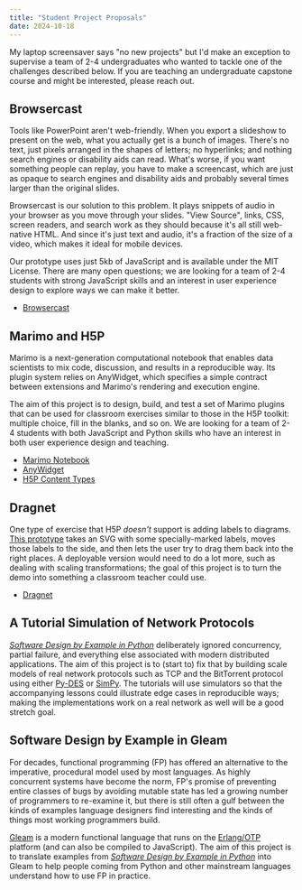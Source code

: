 ```yaml
---
title: "Student Project Proposals"
date: 2024-10-18
---
```


My laptop screensaver says "no new projects" but I'd make an exception
to supervise a team of 2-4 undergraduates who wanted to tackle one of
the challenges described below. If you are teaching an undergraduate
capstone course and might be interested, please reach out.

## Browsercast

Tools like PowerPoint aren't web-friendly.  When you export a
slideshow to present on the web, what you actually get is a bunch of
images.  There's no text, just pixels arranged in the shapes of
letters; no hyperlinks; and nothing search engines or disability aids
can read.  What's worse, if you want something people can replay, you
have to make a screencast, which are just as opaque to search engines
and disability aids and probably several times larger than the
original slides.

Browsercast is our solution to this problem.  It plays snippets of
audio in your browser as you move through your slides.  "View Source",
links, CSS, screen readers, and search work as they should because
it's all still web-native HTML.  And since it's just text and audio,
it's a fraction of the size of a video, which makes it ideal for
mobile devices.

Our prototype uses just 5kb of JavaScript and is available under the
MIT License. There are many open questions; we are looking for a team
of 2-4 students with strong JavaScript skills and an interest in user
experience design to explore ways we can make it better.

- [Browsercast][browsercast]

## Marimo and H5P

Marimo is a next-generation computational notebook that enables data
scientists to mix code, discussion, and results in a reproducible way.
Its plugin system relies on AnyWidget, which specifies a simple
contract between extensions and Marimo's rendering and execution
engine.

The aim of this project is to design, build, and test a set of Marimo
plugins that can be used for classroom exercises similar to those in
the H5P toolkit: multiple choice, fill in the blanks, and so on. We
are looking for a team of 2-4 students with both JavaScript and Python
skills who have an interest in both user experience design and
teaching.

- [Marimo Notebook][marimo]
- [AnyWidget][anywidget]
- [H5P Content Types][h5p]

## Dragnet

One type of exercise that H5P *doesn't* support is adding labels to
diagrams. [This prototype][dragnet] takes an SVG with some
specially-marked labels, moves those labels to the side, and then lets
the user try to drag them back into the right places.  A deployable
version would need to do a lot more, such as dealing with scaling
transformations; the goal of this project is to turn the demo into
something a classroom teacher could use.

- [Dragnet][dragnet]

## A Tutorial Simulation of Network Protocols

[*Software Design by Example in Python*][sdxpy] deliberately ignored
concurrency, partial failure, and everything else associated with
modern distributed applications. The aim of this project is to (start
to) fix that by building scale models of real network protocols such
as TCP and the BitTorrent protocol using either [Py-DES][pydes] or
[SimPy][simpy]. The tutorials will use simulators so that the
accompanying lessons could illustrate edge cases in reproducible ways;
making the implementations work on a real network as well will be a
good stretch goal.

## Software Design by Example in Gleam

For decades, functional programming (FP) has offered an alternative to
the imperative, procedural model used by most languages. As highly
concurrent systems have become the norm, FP's promise of preventing
entire classes of bugs by avoiding mutable state has led a growing
number of programmers to re-examine it, but there is still often a
gulf between the kinds of examples language designers find
interesting and the kinds of things most working programmers build.

[Gleam][gleam] is a modern functional language that runs on the
[Erlang/OTP][erlang] platform (and can also be compiled to
JavaScript). The aim of this project is to translate examples from
[*Software Design by Example in Python*][sdxpy] into Gleam to help
people coming from Python and other mainstream languages understand
how to use FP in practice.

[anywidget]: https://anywidget.dev/
[browsercast]: https://github.com/gvwilson/browsercast
[dragnet]: https://iezer.github.io/dragnet/
[erlang]: https://www.erlang.org/
[gleam]: https://gleam.run/
[h5p]: https://h5p.org/content-types-and-applications
[marimo]: https://marimo.io/
[pydes]: https://pydes.readthedocs.io/
[sdxpy]: https://third-bit.com/sdxpy/
[simpy]: https://simpy.readthedocs.io/

